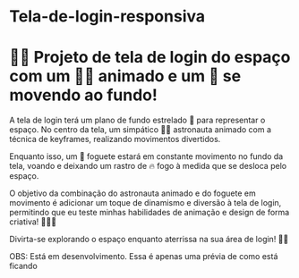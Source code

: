 # Tela-de-login-responsiva
# 🚀💫 Projeto de tela de login do espaço com um 👨‍🚀 animado e um 🚀 se movendo ao fundo!

A tela de login terá um plano de fundo estrelado 🌌 para representar o espaço. No centro da tela, um simpático 👨‍🚀 astronauta animado com a técnica de keyframes, realizando movimentos divertidos.

Enquanto isso, um 🚀 foguete estará em constante movimento no fundo da tela, voando e deixando um rastro de 🔥 fogo à medida que se desloca pelo espaço.

O objetivo da combinação do astronauta animado e do foguete em movimento é adicionar um toque de dinamismo e diversão à tela de login, permitindo que eu teste minhas habilidades de animação e design de forma criativa! 🎨👩‍💻

Divirta-se explorando o espaço enquanto aterrissa na sua área de login! 🚀🌠

OBS: Está em desenvolvimento. Essa é apenas uma prévia de como está ficando
